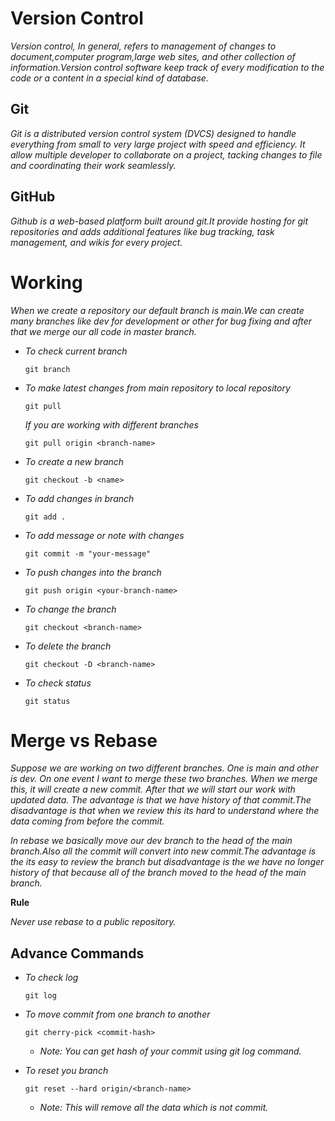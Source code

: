 # Version Control

_Version control, In general, refers to management of changes to document,computer program,large web sites, and other collection of information.Version control software keep track of every modification to the code or a content in a special kind of database._

## Git

_Git is a distributed version control system (DVCS) designed to handle everything from small to very large project with speed and efficiency. It allow multiple developer to collaborate on a project, tacking changes to file and coordinating their work seamlessly._

## GitHub

_Github is a web-based platform built around git.It provide hosting for git repositories and adds additional features like bug tracking, task management, and wikis for every project._

# Working

_When we create a repository our default branch is main.We can create many branches like dev for development or other for bug fixing and after that we merge our all code in master branch._

- _To check current branch_
  ```
  git branch
  ```
- _To make latest changes from main repository to local repository_
  ```
  git pull
  ```
  _If you are working with different branches_
  ```
  git pull origin <branch-name>
  ```
- _To create a new branch_
  ```
  git checkout -b <name>
  ```
- _To add changes in branch_
  ```
  git add .
  ```
- _To add message or note with changes_
  ```
  git commit -m "your-message"
  ```
- _To push changes into the branch_
  ```
  git push origin <your-branch-name>
  ```
- _To change the branch_
  ```
  git checkout <branch-name>
  ```
- _To delete the branch_
  ```
  git checkout -D <branch-name>
  ```
- _To check status_
  ```
  git status
  ```

# Merge vs Rebase

_Suppose we are working on two different branches. One is main and other is dev. On one event I want to merge these two branches. When we merge this, it will create a new commit. After that we will start our work with updated data. The advantage is that we have history of that commit.The disadvantage is that when we review this its hard to understand where the data coming from before the commit._

_In rebase we basically move our dev branch to the head of the main branch.Also all the commit will convert into new commit.The advantage is the its easy to review the branch but disadvantage is the we have no longer history of that because all of the branch moved to the head of the main branch._

**Rule**

_Never use rebase to a public repository._

## Advance Commands

- _To check log_
  ```
  git log
  ```
- _To move commit from one branch to another_

  ```
  git cherry-pick <commit-hash>
  ```

  - _Note: You can get hash of your commit using git log command._

- _To reset you branch_
  ```
  git reset --hard origin/<branch-name>
  ```
  - _Note: This will remove all the data which is not commit._
